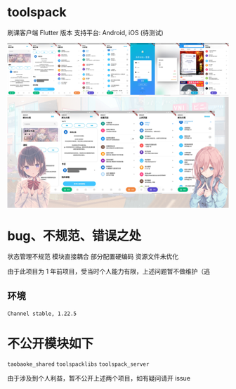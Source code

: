 # toolspack

刷课客户端 Flutter 版本
支持平台: Android, iOS (待测试)


<img src="https://raw.githubusercontent.com/AugustToko/tools_pack-Public/master/screenshots/ss.png">
<img src="https://raw.githubusercontent.com/AugustToko/tools_pack-Public/master/screenshots/tpp.png">


# bug、不规范、错误之处
状态管理不规范
模块直接耦合
部分配置硬编码
资源文件未优化

由于此项目为 1 年前项目，受当时个人能力有限，上述问题暂不做维护（逃


## 环境
`Channel stable, 1.22.5`


# 不公开模块如下
`taobaoke_shared`
`toolspacklibs`
`toolspack_server`

由于涉及到个人利益，暂不公开上述两个项目，如有疑问请开 issue